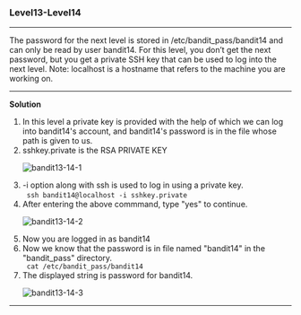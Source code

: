 ### Level13-Level14

<hr/>
The password for the next level is stored in /etc/bandit_pass/bandit14 and can only be read by user bandit14.
For this level, you don’t get the next password, but you get a private SSH key that can be used to log into the next level.
Note: localhost is a hostname that refers to the machine you are working on.
<hr/>

<b>Solution</b><br/>

<p>
<ol>

<li>In this level a private key is provided with the help of which we can
log into bandit14's account, and bandit14's password is in the file whose path is given to us.
</li>

<li>sshkey.private is the RSA PRIVATE KEY</li>

![bandit13-14-1](https://user-images.githubusercontent.com/88927842/181908580-d8314c4a-9331-4694-9ae1-b418a7fd505d.png)

<li>-i option along with ssh is used to log in using a private key.<br/>
<code> ssh bandit14@localhost -i sshkey.private </code>
</li>
<li>After entering the above commmand, type "yes" to continue.</li>

![bandit13-14-2](https://user-images.githubusercontent.com/88927842/181908583-d5b34482-c428-4ace-9f2d-a5c289278633.png)

<li>
Now you are logged in as bandit14</li>

<li>Now we know that the password is in file named "bandit14" in the "bandit_pass" directory.
</li>
<code> cat /etc/bandit_pass/bandit14 </code>

<li>The displayed string is password for bandit14.</li>

![bandit13-14-3](https://user-images.githubusercontent.com/88927842/181908576-3c730654-d398-48ab-a05a-7e9585c72e36.png)


</ol>
</p>
<hr/>
